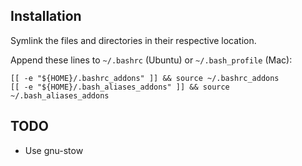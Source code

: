 ## Installation

Symlink the files and directories in their respective location.

Append these lines to `~/.bashrc` (Ubuntu) or `~/.bash_profile` (Mac):

    [[ -e "${HOME}/.bashrc_addons" ]] && source ~/.bashrc_addons
    [[ -e "${HOME}/.bash_aliases_addons" ]] && source ~/.bash_aliases_addons

## TODO

* Use gnu-stow
